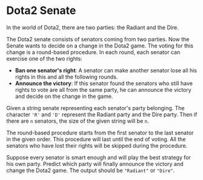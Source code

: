 # Dota2 Senate

In the world of Dota2, there are two parties: the Radiant and the Dire.

The Dota2 senate consists of senators coming from two parties. Now the Senate wants to decide on a change in the Dota2 game. The voting for this change is a round-based procedure. In each round, each senator can exercise one of the two rights:

 * **Ban one senator's right**: A senator can make another senator lose all his rights in this and all the following rounds.
 * **Announce the victory**: If this senator found the senators who still have rights to vote are all from the same party, he can announce the victory and decide on the change in the game.

Given a string senate representing each senator's party belonging. The character `'R'` and `'D'` represent the Radiant party and the Dire party. Then if there are `n` senators, the size of the given string will be `n`.

The round-based procedure starts from the first senator to the last senator in the given order. This procedure will last until the end of voting. All the senators who have lost their rights will be skipped during the procedure.

Suppose every senator is smart enough and will play the best strategy for his own party. Predict which party will finally announce the victory and change the Dota2 game. The output should be `"Radiant"` or `"Dire"`.
